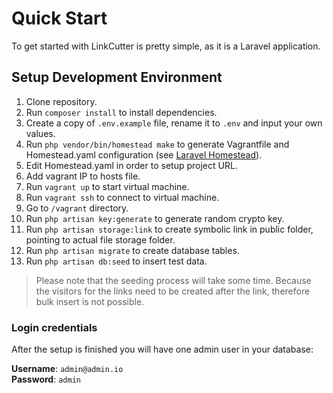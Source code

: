 # Quick Start

To get started with LinkCutter is pretty simple, as it is a Laravel application.

## Setup Development Environment

1. Clone repository.
2. Run `composer install` to install dependencies.
3. Create a copy of `.env.example` file, rename it to `.env` and input your own values.
4. Run `php vendor/bin/homestead make` to generate Vagrantfile and Homestead.yaml configuration
    (see [Laravel Homestead](https://laravel.com/docs/5.6/homestead)).
5. Edit Homestead.yaml in order to setup project URL.
6. Add vagrant IP to hosts file.
7. Run `vagrant up` to start virtual machine.
8. Run `vagrant ssh` to connect to virtual machine.
9. Go to `/vagrant` directory.
10. Run `php artisan key:generate` to generate random crypto key.
11. Run `php artisan storage:link` to create symbolic link in public folder, pointing to actual file storage folder.
12. Run `php artisan migrate` to create database tables.
13. Run `php artisan db:seed` to insert test data.


> Please note that the seeding process will take some time. Because the visitors for the links need to be
created after the link, therefore bulk insert is not possible.

### Login credentials

After the setup is finished you will have one admin user in your database:

**Username**: `admin@admin.io`<br>
**Password**: `admin`

